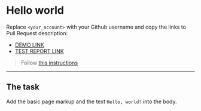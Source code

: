 # Hello world
Replace `<your_account>` with your Github username and copy the links to Pull Request description:
- [DEMO LINK](https://Mykola-Hadupiak.github.io/layout_hello-world/)
- [TEST REPORT LINK](https://Mykola-Hadupiak.github.io/layout_hello-world/report/html_report/)

> Follow [this instructions](https://mate-academy.github.io/layout_task-guideline/#how-to-solve-the-layout-tasks-on-github)
___

## The task 
Add the basic page markup and the text `Hello, world!` into the body.
